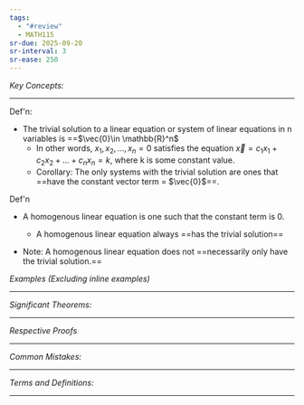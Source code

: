 ```yaml
---
tags:
  - "#review"
  - MATH115
sr-due: 2025-09-20
sr-interval: 3
sr-ease: 250
---
```

*Key Concepts:*
___
Def'n:
- The trivial solution to a linear equation or system of linear equations in n variables is ==$\vec{0}\in \mathbb{R}^n$
	- In other words, $x_{1}, x_{2},\ldots, x_{n} = 0$ satisfies the equation $\vec{x} = c_1x_{1} + c_{2}x_{2} + \dots + c_{n}x_{n} = k$, where k is some constant value.
	- Corollary: The only systems with the trivial solution are ones that ==have the constant vector term = $\vec{0}$==. <!--SR:!2025-10-24,3,250-->

Def'n
- A homogenous linear equation is one such that the constant term is 0. 
	- A homogenous linear equation always ==has the trivial solution==

- Note: A homogenous linear equation does not ==necessarily only have the trivial solution.==

*Examples (Excluding inline examples)* 
___

*Significant Theorems:*
___

*Respective Proofs*
___

*Common Mistakes:*
___

*Terms and Definitions:*
___

